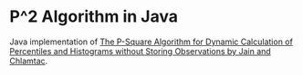 P^2 Algorithm in Java
=====================

Java implementation of [The P-Square Algorithm for Dynamic Calculation of Percentiles and Histograms without Storing Observations by Jain and Chlamtac](http://www.cse.wustl.edu/~jain/papers/psqr.htm). 
